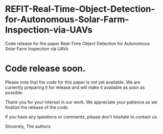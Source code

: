 # REFIT-Real-Time-Object-Detection-for-Autonomous-Solar-Farm-Inspection-via-UAVs
Code release for the paper Real-Time Object Detection for Autonomous Solar Farm Inspection via UAVs

# Code release soon. 
Please note that the code  for this paper is not yet available. We are currently preparing it for release and will make it available as soon as possible.

Thank you for your interest in our work. We appreciate your patience as we finalize the release of the code.

If you have any questions or comments, please don't hesitate to contact us.

Sincerely, The authors

